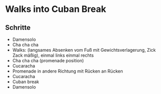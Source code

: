 
# Walks into Cuban Break

## Schritte

- Damensolo
- Cha cha cha
- Walks: (langsames Absenken vom Fuß mit Gewichtsverlagerung, Zick Zack mäßig), einmal links einmal rechts
- Cha cha cha (promenade position)
- Cucaracha
- Promenade in andere Richtung mit Rücken an Rücken
- Cucaracha
- Cuban break
- Damensolo
